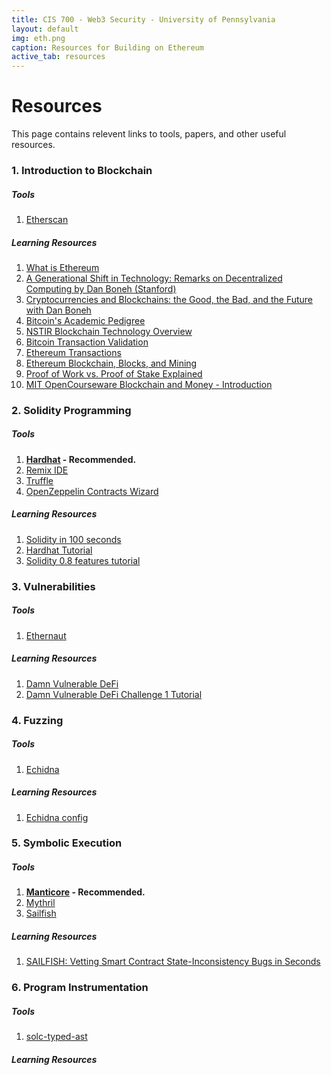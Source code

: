 ```yaml
---
title: CIS 700 - Web3 Security - University of Pennsylvania
layout: default
img: eth.png
caption: Resources for Building on Ethereum
active_tab: resources 
---
```


# Resources 
This page contains relevent links to tools, papers, and other useful resources.


### 1. Introduction to Blockchain 

##### Tools
1. [Etherscan](https://etherscan.io/)

##### Learning Resources
1. [What is Ethereum](https://ethereum.org/en/what-is-ethereum/)
2. [A Generational Shift in Technology: Remarks on Decentralized Computing by Dan Boneh (Stanford)](https://www.youtube.com/watch?v=x551k1YJdDY&ab_channel=DFINITY)
3. [Cryptocurrencies and Blockchains: the Good, the Bad, and the Future with Dan Boneh](https://www.youtube.com/watch?v=4PHbjESHQME&ab_channel=StanfordAlumni)
4. [Bitcoin's Academic Pedigree](https://queue.acm.org/detail.cfm?id=3136559)
5. [NSTIR Blockchain Technology Overview](https://csrc.nist.gov/CSRC/media/Publications/nistir/8202/draft/documents/nistir8202-draft.pdf)
6. [Bitcoin Transaction Validation](https://www.youtube.com/watch?v=6AxStPyV8Vw&ab_channel=ComputerScience)
7. [Ethereum Transactions](https://www.youtube.com/watch?v=SfFyeB0FsT8&ab_channel=thenewboston)
8. [Ethereum Blockchain, Blocks, and Mining](https://www.youtube.com/watch?v=zQdoOrVXVSU&ab_channel=thenewboston)
9. [Proof of Work vs. Proof of Stake Explained](https://www.youtube.com/watch?v=TcYdEAWch_4&ab_channel=thenewboston)
10. [MIT OpenCourseware Blockchain and Money - Introduction](https://ocw.mit.edu/courses/15-s12-blockchain-and-money-fall-2018/resources/session-1-introduction/)

### 2. Solidity Programming

##### Tools
1. **[Hardhat](https://hardhat.org/hardhat-runner/docs/getting-started#overview) - Recommended.** 
2. [Remix IDE](https://remix.ethereum.org/)
3. [Truffle](https://trufflesuite.com/)
4. [OpenZeppelin Contracts Wizard](https://wizard.openzeppelin.com/)

##### Learning Resources
1. [Solidity in 100 seconds](https://www.youtube.com/watch?v=kdvVwGrV7ec&ab_channel=Fireship)
2. [Hardhat Tutorial](https://www.youtube.com/watch?v=9Qpi80dQsGU&ab_channel=EatTheBlocks)
3. [Solidity 0.8 features tutorial](https://www.youtube.com/playlist?list=PLO5VPQH6OWdVQwpQfw9rZ67O6Pjfo6q-p)

### 3. Vulnerabilities

##### Tools
1. [Ethernaut](https://ethernaut.openzeppelin.com/)

##### Learning Resources
1. [Damn Vulnerable DeFi](https://www.damnvulnerabledefi.xyz/)
2. [Damn Vulnerable DeFi Challenge 1 Tutorial](https://www.youtube.com/watch?v=A5s9aez43Co&list=PLO5VPQH6OWdXKPThrch6U0imGdD3pHLXi&ab_channel=SmartContractProgrammer)


### 4. Fuzzing

##### Tools
1. [Echidna](https://github.com/crytic/echidna)

##### Learning Resources
1. [Echidna config](https://github.com/crytic/echidna/wiki/Config)

### 5. Symbolic Execution

##### Tools
1. **[Manticore](https://github.com/trailofbits/manticore) - Recommended.**
2. [Mythril](https://github.com/ConsenSys/mythril)
3. [Sailfish](https://github.com/ucsb-seclab/sailfish)

##### Learning Resources
1. [SAILFISH: Vetting Smart Contract State-Inconsistency Bugs in Seconds](https://arxiv.org/pdf/2104.08638.pdf)

### 6. Program Instrumentation 

##### Tools
1. [solc-typed-ast](https://consensys.github.io/solc-typed-ast/modules.html)

##### Learning Resources

